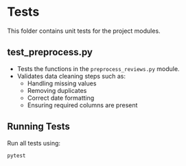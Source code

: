 # Tests

This folder contains unit tests for the project modules.

## test_preprocess.py

- Tests the functions in the `preprocess_reviews.py` module.
- Validates data cleaning steps such as:
  - Handling missing values
  - Removing duplicates
  - Correct date formatting
  - Ensuring required columns are present

## Running Tests

Run all tests using:

```bash
pytest
```
